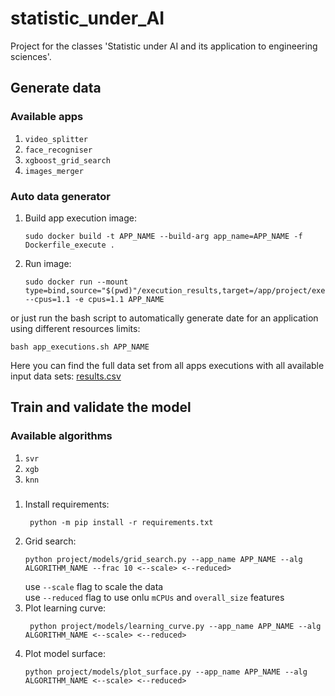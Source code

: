 # statistic_under_AI
Project for the classes 'Statistic under AI and its application to engineering sciences'.
## Generate data
### Available apps
1. `video_splitter`
2. `face_recogniser`
3. `xgboost_grid_search`
4. `images_merger`  
### Auto data generator
1. Build app execution image:  
    ```
    sudo docker build -t APP_NAME --build-arg app_name=APP_NAME -f Dockerfile_execute .
    ```
2. Run image:
    ```
   sudo docker run --mount type=bind,source="$(pwd)"/execution_results,target=/app/project/execution_results --cpus=1.1 -e cpus=1.1 APP_NAME
   ```  

or just run the bash script to automatically generate date for an application using different resources limits:
```
bash app_executions.sh APP_NAME
```
Here you can find the full data set from all apps executions with all available input data sets:
[results.csv](/execution_results/results.csv)
## Train and validate the model
### Available algorithms
1. `svr`
2. `xgb`
3. `knn`
###
1. Install requirements:
   ```
    python -m pip install -r requirements.txt
   ```
1. Grid search:
    ```
    python project/models/grid_search.py --app_name APP_NAME --alg ALGORITHM_NAME --frac 10 <--scale> <--reduced>
    ```
   use `--scale` flag to scale the data  
   use `--reduced` flag to use onlu `mCPUs` and `overall_size` features  
2. Plot learning curve:
   ```
    python project/models/learning_curve.py --app_name APP_NAME --alg ALGORITHM_NAME <--scale> <--reduced>
   ```
3. Plot model surface:
    ```
    python project/models/plot_surface.py --app_name APP_NAME --alg ALGORITHM_NAME <--scale> <--reduced>
    ```
